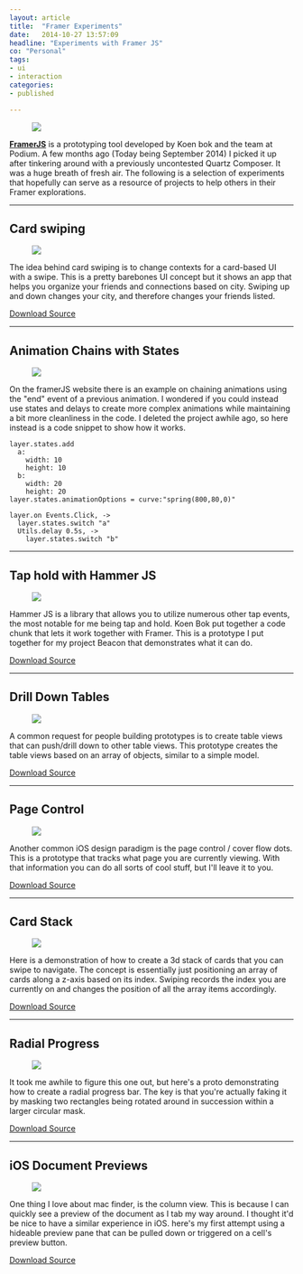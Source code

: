 ```yaml
---
layout: article
title:  "Framer Experiments"
date:   2014-10-27 13:57:09
headline: "Experiments with Framer JS"
co: "Personal"
tags:
- ui
- interaction
categories:
- published

---
```


<figure>
<img src="{{edchao.github.io}}/assets/gif_framer.gif" />
</figure>

<!--more-->

[**FramerJS**](http://framerjs.com) is a prototyping tool developed by Koen bok and the team at Podium.  A few months ago (Today being September 2014) I picked it up after tinkering around with a previously uncontested Quartz Composer.  It was a huge breath of fresh air.  The following is a selection of experiments that hopefully can serve as a resource of projects to help others in their Framer explorations.

---

## Card swiping

<figure>
<img src="{{edchao.github.io}}/assets/gif_cardfeed.gif" />
</figure>

The idea behind card swiping is to change contexts for a card-based UI with a swipe.  This is a pretty barebones UI concept but it shows an app that helps you organize your friends and connections based on city.  Swiping up and down changes your city, and therefore changes your friends listed.

[Download Source](https://dl.dropboxusercontent.com/u/1916165/edchao_cardfeed.framer.zip)

---

## Animation Chains with States

<figure>
<img src="{{edchao.github.io}}/assets/gif_chathead.gif" />
</figure>

On the framerJS website there is an example on chaining animations using the "end" event of a previous animation.  I wondered if you could instead use states and delays to create more complex animations while maintaining a bit more cleanliness in the code.  I deleted the project awhile ago, so here instead is a code snippet to show how it works.

	layer.states.add
	  a:
	    width: 10
	    height: 10
	  b:
	    width: 20
	    height: 20
	layer.states.animationOptions = curve:"spring(800,80,0)"

	layer.on Events.Click, ->
	  layer.states.switch "a"
	  Utils.delay 0.5s, ->
	    layer.states.switch "b"


---

## Tap hold with Hammer JS

<figure>
<img src="{{edchao.github.io}}/assets/gif_beacon.gif" />
</figure>

Hammer JS is a library that allows you to utilize numerous other tap events, the most notable for me being tap and hold.  Koen Bok put together a code chunk that lets it work together with Framer.  This is a prototype I put together for my project Beacon that demonstrates what it can do.

[Download Source](https://dl.dropboxusercontent.com/u/1916165/beacon_proto.zip)  

---

## Drill Down Tables

<figure>
<img src="{{edchao.github.io}}/assets/gif_multiview.gif" />
</figure>

A common request for people building prototypes is to create table views that can push/drill down to other table views.  This prototype creates the table views based on an array of objects, similar to a simple model.

[Download Source](https://dl.dropboxusercontent.com/u/1916165/edchao_multiview.framer.zip)

---

## Page Control

<figure>
<img src="{{edchao.github.io}}/assets/gif_cardtable.gif" />
</figure>

Another common iOS design paradigm is the page control / cover flow dots.  This is a prototype that tracks what page you are currently viewing.  With that information you can do all sorts of cool stuff, but I'll leave it to you.

[Download Source](https://dl.dropboxusercontent.com/u/1916165/edchao_pagecontrol.framer.zip)


---

## Card Stack

<figure>
<img src="{{edchao.github.io}}/assets/gif_cardstack.gif" />
</figure>

Here is a demonstration of how to create a 3d stack of cards that you can swipe to navigate.  The concept is essentially just positioning an array of cards along a z-axis based on its index.  Swiping records the index you are currently on and changes the position of all the array items accordingly.

[Download Source](https://dl.dropboxusercontent.com/u/1916165/edchao_cardstack.framer.zip)

---

## Radial Progress

<figure>
<img src="{{edchao.github.io}}/assets/gif_radial.gif" />
</figure>

It took me awhile to figure this one out, but here's a proto demonstrating how to create a radial progress bar.  The key is that you're actually faking it by masking two rectangles being rotated around in succession within a larger circular mask.  

[Download Source](https://dl.dropboxusercontent.com/u/1916165/edchao_radial_progress.framer.zip)

---

## iOS Document Previews

<figure>
<img src="{{edchao.github.io}}/assets/gif_docpreview.gif" />
</figure>

One thing I love about mac finder, is the column view. This is because I can quickly see a preview of the document as I tab my way around.  I thought it'd be nice to have a similar experience in iOS.  here's my first attempt using a hideable preview pane that can be pulled down or triggered on a cell's preview button.

[Download Source](https://dl.dropboxusercontent.com/u/1916165/edchao_docPreview.framer.zip)

